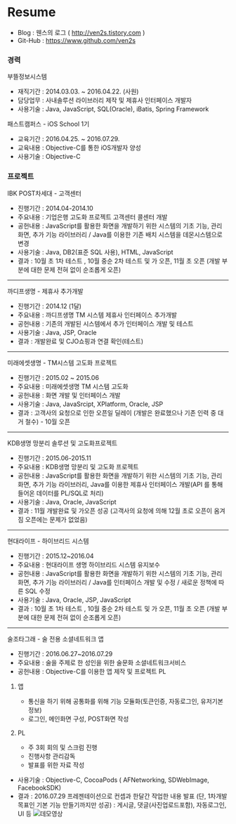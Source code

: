 **Resume**
===============
- Blog : 웬스의 로그 ( http://ven2s.tistory.com )
- Git-Hub : https://www.github.com/ven2s


### **경력**

부뜰정보시스템 

 - 재직기간 : 2014.03.03. ~ 2016.04.22. (사원)
 - 담당업무 : 사내솔루션 라이브러리 제작 및 제휴사 인터페이스 개발자
 - 사용기술 : Java, JavaScript, SQL(Oracle), iBatis, Spring Framework

패스트캠퍼스 -  iOS School 1기

 * 교육기간 : 2016.04.25. ~ 2016.07.29.
 *  교육내용 : Objective-C를 통한 iOS개발자 양성
 * 사용기술 : Objective-C

 
### **프로젝트**

IBK POST차세대 - 고객센터

 - 진행기간 :   2014.04-2014.10
 - 주요내용 : 기업은행 고도화 프로젝트 고객센터 콜센터 개발
 - 공헌내용 : JavaScript를 활용한 화면을 개발하기 위한 시스템의 기초 기능, 관리 화면, 추가 기능 라이브러리 / Java를 이용한 기존 배치 시스템을 데몬시스템으로 변경
 - 사용기술 : Java, DB2(표준 SQL 사용), HTML, JavaScript
 - 결과 : 10월 초 1차 테스트 , 10월 중순 2차 테스트 및 가 오픈, 11월 초 오픈 (개발 부분에 대한 문제 전혀 없이 순조롭게 오픈)

----------

까디프생명 - 제휴사 추가개발
 
  - 진행기간 : 2014.12 (1달)
  - 주요내용 : 까디프생명 TM 시스템 제휴사 인터페이스 추가개발
  - 공헌내용 : 기존의 개발된 시스템에서 추가 인터페이스 개발 및 테스트
  - 사용기술 : Java, JSP, Oracle
  - 결과 : 개발완료 및 CJO쇼핑과 연결 확인(테스트)

----------

미래에셋생명 - TM시스템 고도화 프로젝트

 - 진행기간 : 2015.02 ~ 2015.06
 - 주요내용 : 미래에셋생명 TM 시스템 고도화
 - 공헌내용 : 화면 개발 및 인터페이스 개발 
 - 사용기술 : Java, JavaSrcipt, XPlatform, Oracle, JSP
 - 결과 : 고객사의 요청으로 인한 오픈일 딜레이 (개발은 완료했으나 기존 인력 중 대거 철수) - 10월 오픈

----------

KDB생명 망분리 솔루션 및 고도화프로젝트 

 - 진행기간 :   2015.06-2015.11
 - 주요내용 : KDB생명 망분리 및  고도화 프로젝트
 - 공헌내용 : JavaScript를 활용한 화면을 개발하기 위한 시스템의 기초 기능, 관리 화면, 추가 기능 라이브러리, Java를 이용한 제휴사 인터페이스 개발(API 를 통해 들어온 데이터를 PL/SQL로 처리)
 - 사용기술 : Java, Oracle, JavaScript
 - 결과 : 11월 개발완료 및 가오픈 성공 (고객사의 요청에 의해 12월 초로 오픈이 옴겨짐 오픈에는 문제가 없었음)

----------

현대라이프 - 하이브리드 시스템

 - 진행기간 :  2015.12~2016.04
 - 주요내용 : 현대라이프 생명 하이브리드 시스템 유지보수
 - 공헌내용 : JavaScript를 활용한 화면을 개발하기 위한 시스템의 기초 기능, 관리 화면, 추가 기능 라이브러리 / Java를 인터페이스 개발 및 수정 / 새로운 정책에 따른 SQL 수정
 - 사용기술 : Java, Oracle, JSP, JavaScript
 - 결과 : 10월 초 1차 테스트 , 10월 중순 2차 테스트 및 가 오픈, 11월 초 오픈 (개발 부분에 대한 문제 전혀 없이 순조롭게 오픈)

----------

술조타그래 - 술 전용 소셜네트워크 앱

 - 진행기간 : 2016.06.27~2016.07.29
 - 주요내용 : 술을 주제로 한 성인을 위한 술문화 소셜네트워크서비스
 - 공헌내용 : Objective-C를 이용한 앱 제작 및 프로젝트 PL
 
 1) 앱 
       - 통신을 하기 위해 공통화를 위해 기능 모듈화(토큰인증, 자동로그인, 유저기본정보) 
       - 로그인, 메인화면 구성, POST화면 작성
 
 2) PL
       - 주 3회 회의 및 스크럼 진행 
       - 진행사항 관리감독 
       - 발표를 위한 자료 작성

 - 사용기술 : Objective-C, CocoaPods ( AFNetworking, SDWebImage, FacebookSDK)
 -  결과 : 2016.07.29 프레젠테이션으로 컨셉과 한달간 작업한 내용 발표 (단, 1차개발 목표인 기본 기능 만들기까지만 성공)  :  게시글, 댓글(사진업로드포함), 자동로그인, UI 등 
![데모영상](https://github.com/ven2s/resume/blob/master/image/sooljota_demo.gif)